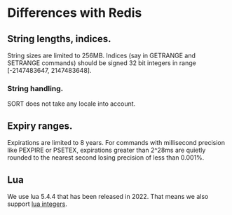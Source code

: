 # Differences with Redis

## String lengths, indices.

String sizes are limited to 256MB.
Indices (say in GETRANGE and SETRANGE commands) should be signed 32 bit integers in range
[-2147483647, 2147483648].

### String handling.

SORT does not take any locale into account.

## Expiry ranges.
Expirations are limited to 8 years. For commands with millisecond precision like PEXPIRE or PSETEX,
expirations greater than 2^28ms are quietly rounded to the nearest second losing precision of less than 0.001%.

## Lua
We use lua 5.4.4 that has been released in 2022.
That means we also support [lua integers](https://github.com/redis/redis/issues/5261).
